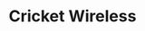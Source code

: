 ---
title: "Cricket Wireless"
url: /chicago/cricket-wireless-north-kedzie-avenue/
shop: mobile phone
---